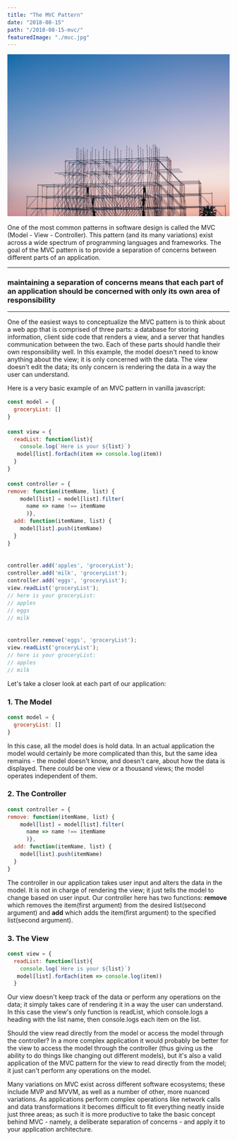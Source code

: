 ```yaml
---
title: "The MVC Pattern"
date: "2018-08-15"
path: "/2018-08-15-mvc/"
featuredImage: "./mvc.jpg"
---
```

![Learning](./mvc.jpg)

One of the most common patterns in software design is called the MVC (Model - View - Controller). This pattern (and its many variations) exist across a wide spectrum of programming languages and frameworks.
The goal of the MVC pattern is to provide a separation of concerns between different parts of an application.

***
### maintaining a separation of concerns means that each part of an application should be concerned with only its own area of responsibility
***

One of the easiest ways to conceptualize the MVC pattern is to think about a web app that is comprised of three parts: a database for storing information, client side code that renders a view, and a server that handles communication between the two. Each of these parts should handle their own responsibility well. In this example, the model doesn't need to know anything about the view; it is only concerned with the data. The view doesn't edit the data; its only concern is rendering the data in a way the user can understand.

Here is a very basic example of an MVC pattern in vanilla javascript:
```js
const model = {
  groceryList: []
}

const view = {
  readList: function(list){
    console.log(`Here is your ${list}`)
   model[list].forEach(item => console.log(item))
  }
}

const controller = {
remove: function(itemName, list) {
    model[list] = model[list].filter(
      name => name !== itemName
      )},
  add: function(itemName, list) {
    model[list].push(itemName)
  }
}


controller.add('apples', 'groceryList');
controller.add('milk', 'groceryList');
controller.add('eggs', 'groceryList');
view.readList('groceryList'); 
// here is your groceryList:
// apples
// eggs
// milk


controller.remove('eggs', 'groceryList');
view.readList('groceryList');
// here is your groceryList:
// apples
// milk

```


Let's take a closer look at each part of our application:

### 1. The Model
```js
const model = {
  groceryList: []
}
```
In this case, all the model does is hold data. In an actual application the model would certainly be more complicated than this, but the same idea remains - the model doesn't know, and doesn't care, about how the data is displayed. There could be one view or a thousand views; the model operates independent of them.


### 2. The Controller
```js
const controller = {
remove: function(itemName, list) {
    model[list] = model[list].filter(
      name => name !== itemName
      )},
  add: function(itemName, list) {
    model[list].push(itemName)
  }
}
```

The controller in our application takes user input and alters the data in the model. It is not in charge of rendering the view; it just tells the model to change based on user input. Our controller here has two functions: **remove** which removes the item(first argument) from the desired list(second argument) and **add** which adds the item(first argument) to the specified list(second argument).


### 3. The View
```js
const view = {
  readList: function(list){
    console.log(`Here is your ${list}`)
   model[list].forEach(item => console.log(item))
  }
```
Our view doesn't keep track of the data or perform any operations on the data; it simply takes care of rendering it in a way the user can understand. In this case the view's only function is readList, which console.logs a heading with the list name, then console.logs each item on the list.

Should the view read directly from the model or access the model through the controller? In a more complex application it would probably be better for the view to access the model through the controller (thus giving us the ability to do things like changing out different models), but it's also a valid application of the MVC pattern for the view to read directly from the model; it just can't perform any operations on the model.

Many variations on MVC exist across different software ecosystems; these include MVP and MVVM, as well as a number of other, more nuanced variations. As applications perform complex operations like network calls and data transformations it becomes difficult to fit everything neatly inside just three areas; as such it is more productive to take the basic concept behind MVC - namely, a deliberate separation of concerns - and apply it to your application architecture.
